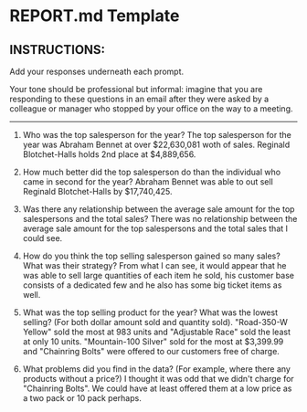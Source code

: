 # REPORT.md Template

## INSTRUCTIONS:

Add your responses underneath each prompt. 

Your tone should be professional but informal: imagine that you are responding to these questions in an email after they were asked by a colleague or manager who stopped by your office on the way to a meeting.

---

1. Who was the top salesperson for the year?
The top salesperson for the year was Abraham Bennet at over $22,630,081 woth of sales. Reginald Blotchet-Halls holds 2nd place at $4,889,656.

2. How much better did the top salesperson do than the individual who came in second for the year?
Abraham Bennet was able to out sell Reginald Blotchet-Halls by $17,740,425.

3. Was there any relationship between the average sale amount for the top salespersons and the total sales?
There was no relationship between the average sale amount for the top salespersons and the total sales that I could see.

4. How do you think the top selling salesperson gained so many sales? What was their strategy?
From what I can see, it would appear that he was able to sell large quantities of each item he sold, his customer base consists of a dedicated few and he also has some big ticket items as well.

5. What was the top selling product for the year? What was the lowest selling? (For both dollar amount sold and quantity sold).
"Road-350-W Yellow" sold the most at 983 units and "Adjustable Race" sold the least at only 10 units.
"Mountain-100 Silver" sold for the most at $3,399.99 and "Chainring Bolts" were offered to our customers free of charge.

6. What problems did you find in the data? (For example, where there any products without a price?)
I thought it was odd that we didn't charge for "Chainring Bolts". We could have at least offered them at a low price as a two pack or 10 pack perhaps.